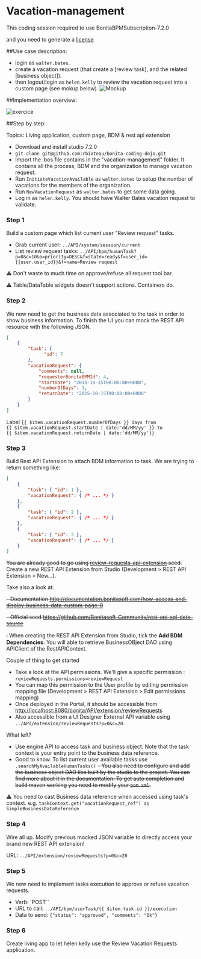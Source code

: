 # Vacation-management

This coding session required to use BonitaBPMSubscription-7.2.0

and you need to generate a [license](https://v2.customer.bonitasoft.com/license/request)



##Use case description:

- login as `walter.bates`.
- create a vacation request (that create a [review task], and the related [business object]). 
- then logout/login as `helen.kelly` to review the vacation request into a custom page (see mokup below).
![Mockup](./mockup.png?raw=true "Mockup for the review vacation page") 


##Implementation overview:

![exercice](./part1_overview.jpg?raw=true "exercice overview") 


##Step by step:

Topics: Living application, custom page, BDM & rest api extension

- Download and install studio 7.2.0
- `git clone git@github.com:rbioteau/bonita-coding-dojo.git`
- Import the .bos file contains in the "vacation-management" folder. It contains all the process, BDM and the organization to manage vacation request.
- Run `InitiateVacationAvailable` as `walter.bates` to setup the number of vacations for the members of the organization.
- Run `NewVacationRequest` as `walter.bates` to get some data going.
- Log in as `helen.kelly`. You should have Walter Bates vacation request to validate.

### Step 1
Build a custom page which list current user "Review request" tasks.
- Grab current user: `../API/system/session/current`
- List review request tasks: `../API/bpm/humanTask?p=0&c=10&o=priority=DESC&f=state=ready&f=user_id={{user.user_id}}&f=name=Review request`

:warning: Don't waste to much time on approve/refuse all request tool bar.

:warning: Table/DataTable widgets doesn't support actions. Containers do.

### Step 2
We now need to get the business data associated to the task in order to show business information.
To finish the UI you can mock the REST API resource with the following JSON.
```JSON
[
    {
        "task": {
	          "id": 7
        },
        "vacationRequest": {
            "comments": null,
            "requesterBonitaBPMId": 4,
            "startDate": "2015-10-15T00:00:00+0000",
            "numberOfDays": 1,
            "returnDate": "2015-10-15T00:00:00+0000"
        }
    }
]
```

Label `{{ $item.vacationRequest.numberOfDays }} days from {{ $item.vacationRequest.startDate | date:'dd/MM/yy' }} to {{ $item.vacationRequest.returnDate | date:'dd/MM/yy'}}`

### Step 3
Build Rest API Extension to attach BDM information to task. We are trying to return something like:
```JSON
[
    {
        "task": { "id": 1 },
        "vacationRequest": { /* ... */ }
    },
    {
        "task": { "id": 2 },
        "vacationRequest": { /* ... */ }
    },
    {
        "task": { "id": 3 },
        "vacationRequest": { /* ... */ }
    }
]
```

~~You are already good to go using [review-requests-api-extension](./review-requests-api-extension) seed.~~
Create a new REST API Extension from Studio (Development > REST API Extension > New...).

Take also a look at:

~~- Documentation http://documentation.bonitasoft.com/how-access-and-display-business-data-custom-page-0~~

~~- Official seed https://github.com/Bonitasoft-Community/rest-api-sql-data-source~~

:information_source: When creating the REST API Extension from Studio, tick the **Add BDM Dependencies**. You will able to retrieve BusinessOBject DAO using APIClient of the RestAPIContext.

Couple of thing to get started
- Take a look at the API permissions. We'll give a specific permission : `reviewRequests.permissions=reviewRequest`
- You can map this permission to the User profile by editing permission mapping file (Development > REST API Extension > Edit permissions mapping)
- Once deployed in the Portal, it should be accessible from [http://localhost:8080/bonita/API/extension/reviewRequests](http://localhost:8080/bonita/API/extension/reviewRequests?p=0&c=20)
- Also accessible from a UI Designer External API variable using `../API/extension/reviewRequests?p=0&c=20`.

What left?
- Use engine API to access task and business object. Note that the task context is your entry point to the business data reference.
- Good to know. To list current user available tasks use `.searchMyAvailableHumanTasks()`
~~- You also need to configure and add the business object DAO libs built by the studio to the project. You can find more about it in the documentation.
To get auto completion and build maven working you need to modify your `pom.xml`.~~

:warning: You need to cast Business data reference when accessed using task's context. e.g. `taskContext.get("vacationRequest_ref") as SimpleBusinessDataReference`

### Step 4
Wire all up. Modify previous mocked JSON variable to directly access your brand new REST API extension!

URL: `../API/extension/reviewRequests?p=0&c=20`

### Step 5
We now need to implement tasks execution to approve or refuse vacation requests.
- Verb: `POST``
- URL to call: `../API/bpm/userTask/{{ $item.task.id }}/execution`
- Data to send: `{"status": "approved", "comments": "Ok"}`

### Step 6
Create living app to let helen kelly use the Review Vacation Requests application.

